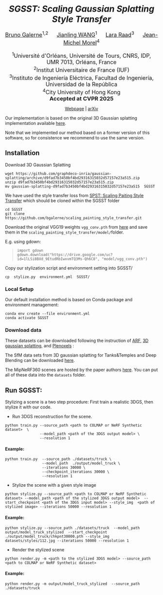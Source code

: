 <div align="center">

# *SGSST: Scaling Gaussian Splatting Style Transfer*
<font size="4">
 <a href="https://idpoisson.fr/galerne/">Bruno Galerne</a><sup>1,2</sup>  &emsp; <a href='https://github.com/JianlingWANG2021/SGSST'>Jianling WANG</a><sup>1</sup>  &emsp;  <a href="http://dev.ipol.im/~lraad/">Lara Raad</a><sup>3</sup>  &emsp; <a href="https://sites.google.com/site/jeanmichelmorelcmlaenscachan/">Jean-Michel Morel</a><sup>4</sup>
</font>
<br><br>

<font size="4">
<sup>1</sup>Université d'Orléans, Université de Tours, CNRS, IDP, UMR 7013, Orléans, France
<br>
<sup>2</sup>Institut Universitaire de France (IUF)
<br>
<sup>3</sup>Instituto de Ingeniería Eléctrica, Facultad de Ingeniería, Universidad de la República
<br>
<sup>4</sup>City University of Hong Kong
<br>
<strong>Accepted at CVPR 2025</strong>
</font>

<a href="https://www.idpoisson.fr/galerne/sgsst">Webpage</a> | <a href="https://arxiv.org/abs/2412.03371">arXiv</a>

</div>

Our implementation is based on the original 3D Gaussian splatting implementation available [here](https://github.com/graphdeco-inria/gaussian-splatting).

Note that we implemented our method based on a former version of this software,
so for consistence we recommend to use the same version.

## Installation

Download 3D Gaussian Splatting
```shell
wget https://github.com/graphdeco-inria/gaussian-splatting/archive/d9fad7b3450bf4bd29316315032d57157e23a515.zip
unzip d9fad7b3450bf4bd29316315032d57157e23a515.zip
mv gaussian-splatting-d9fad7b3450bf4bd29316315032d57157e23a515  SGSST
```

We have used the style transfer loss from [SPST: Scaling Paiting Style Transfer](https://github.com/bgalerne/scaling_painting_style_transfer) which should be cloned within the SGSST folder

```shell
cd SGSST
git clone https://github.com/bgalerne/scaling_painting_style_transfer.git
```
Download the original VGG19 weights ```vgg_conv.pth``` from [here](https://drive.google.com/uc?id=1lLSi8BXd_9EtudRbIwxvmTQ3Ms-Qh6C8&export=download)
and save them in the ```scaling_painting_style_transfer/model/```folder.

E.g. using gdown:
>```
>import gdown
>gdown.download("https://drive.google.com/uc?id=1lLSi8BXd_9EtudRbIwxvmTQ3Ms-Qh6C8", "model/vgg_conv.pth")
>```

Copy our stylization script and environment setting  into SGSST/
```shell
cp  stylize.py  environment.yml  SGSST/

```

### Local Setup

Our default installation method is based on Conda package and environment management:
```shell
conda env create --file environment.yml
conda activate SGSST
```

### Download data

These datasets can be downloaded following the instruction of  [ARF](https://www.cs.cornell.edu/projects/arf), [3D gaussian splatting](https://github.com/graphdeco-inria/gaussian-splatting), and [Plenoxels](https://github.com/sxyu/svox2) :


The SfM data sets from 3D gaussian splatting for Tanks&Temples and Deep Blending can be downloaded [here](https://repo-sam.inria.fr/fungraph/3d-gaussian-splatting/datasets/input/tandt_db.zip).

The MipNeRF360 scenes are hosted by the paper authors [here](https://jonbarron.info/mipnerf360/). You can put all of these data into the ```datasets``` folder.


## Run SGSST:

Stylizing a scene is a two step procedure: First train a realistic 3DGS, then stylize it with our code.

- Run 3DGS reconstruction for the scene.

```shell
python train.py --source_path <path to COLMAP or NeRF Synthetic dataset>  \
                --model_path <path of the 3DGS output model> \
                --resolution 1  
```

#### Example:
```shell
python train.py  --source_path ./datasets/truck \
                 --model_path  ./output/model_truck \
                 --iterations 30000 \
                 --checkpoint_iterations 30000 \
                 --resolution 1  
```

- Stylize the scene with a given style image

```shell
python stylize.py --source_path <path to COLMAP or NeRF Synthetic dataset> --model_path <path of the stylized 3DGS output model>  --start_checkpoint <path of the 3DGS input model> --style_img  <path of stylized image> --iterations 50000 --resolution 1  
```
#### Example:
```shell
python stylize.py --source_path ./datasets/truck  --model_path output/model_truck_stylized  --start_checkpoint ./output/model_truck/chkpnt30000.pth --style_img  datasets/styles/112.jpg --iterations 50000 --resolution 1  
```
- Render the stylized scene
```shell
python render.py -m <path to the stylized 3DGS model> --source_path  <path to COLMAP or NeRF Synthetic dataset>
```
#### Example:
```shell
python render.py -m output/model_truck_stylized  --source_path  ./datasets/truck
```

